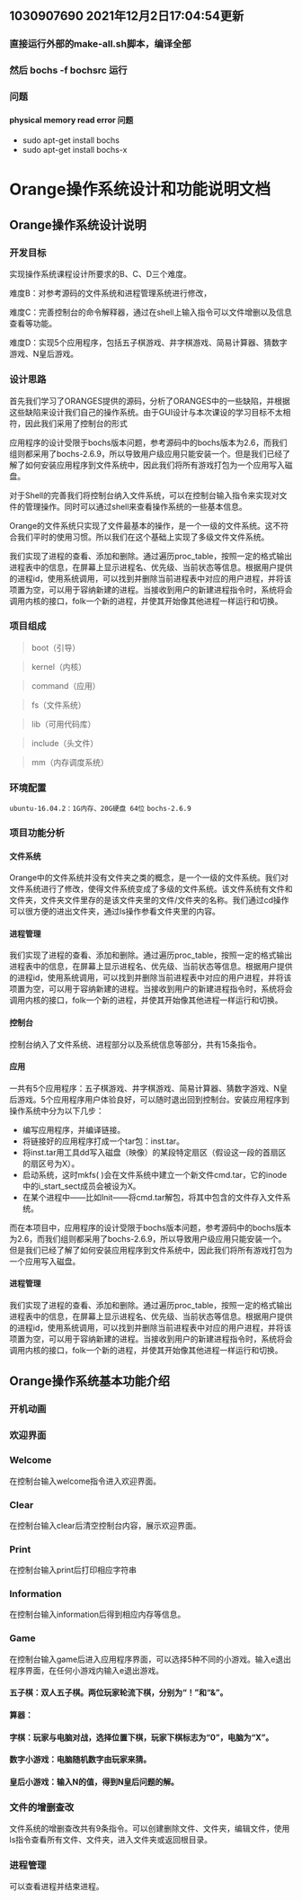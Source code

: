 ## 1030907690  2021年12月2日17:04:54更新
### 直接运行外部的make-all.sh脚本，编译全部
### 然后 bochs -f bochsrc 运行
### 问题
#### physical memory read error   问题
- sudo apt-get install bochs
- sudo apt-get install bochs-x


# Orange操作系统设计和功能说明文档
## Orange操作系统设计说明
### 开发目标

实现操作系统课程设计所要求的B、C、D三个难度。

难度B：对参考源码的文件系统和进程管理系统进行修改，

难度C：完善控制台的命令解释器，通过在shell上输入指令可以文件增删以及信息查看等功能。

难度D：实现5个应用程序，包括五子棋游戏、井字棋游戏、简易计算器、猜数字游戏、N皇后游戏。

### 设计思路

首先我们学习了ORANGES提供的源码，分析了ORANGES中的一些缺陷，并根据这些缺陷来设计我们自己的操作系统。由于GUI设计与本次课设的学习目标不太相符，因此我们采用了控制台的形式

应用程序的设计受限于bochs版本问题，参考源码中的bochs版本为2.6，而我们组则都采用了bochs-2.6.9，所以导致用户级应用只能安装一个。但是我们已经了解了如何安装应用程序到文件系统中，因此我们将所有游戏打包为一个应用写入磁盘。

对于Shell的完善我们将控制台纳入文件系统，可以在控制台输入指令来实现对文件的管理操作。同时可以通过shell来查看操作系统的一些基本信息。

Orange的文件系统只实现了文件最基本的操作，是一个一级的文件系统。这不符合我们平时的使用习惯。所以我们在这个基础上实现了多级文件文件系统。

我们实现了进程的查看、添加和删除。通过遍历proc_table，按照一定的格式输出进程表中的信息，在屏幕上显示进程名、优先级、当前状态等信息。根据用户提供的进程id，使用系统调用，可以找到并删除当前进程表中对应的用户进程，并将该项置为空，可以用于容纳新建的进程。当接收到用户的新建进程指令时，系统将会调用内核的接口，folk一个新的进程，并使其开始像其他进程一样运行和切换。

### 项目组成
 >boot（引导） 

 >kernel（内核） 
 
 >command（应用）
 
 >fs（文件系统）
 
 >lib（可用代码库） 
 
 >include（头文件） 
 
 >mm（内存调度系统）
 
### 环境配置
`ubuntu-16.04.2：1G内存、20G硬盘 64位`
`bochs-2.6.9`
### 项目功能分析
#### 文件系统
Orange中的文件系统并没有文件夹之类的概念，是一个一级的文件系统。我们对文件系统进行了修改，使得文件系统变成了多级的文件系统。该文件系统有文件和文件夹，文件夹文件里存的是该文件夹里的文件/文件夹的名称。我们通过cd操作可以很方便的进出文件夹，通过ls操作参看文件夹里的内容。
 
#### 进程管理
我们实现了进程的查看、添加和删除。通过遍历proc_table，按照一定的格式输出进程表中的信息，在屏幕上显示进程名、优先级、当前状态等信息。根据用户提供的进程id，使用系统调用，可以找到并删除当前进程表中对应的用户进程，并将该项置为空，可以用于容纳新建的进程。当接收到用户的新建进程指令时，系统将会调用内核的接口，folk一个新的进程，并使其开始像其他进程一样运行和切换。
 
#### 控制台
控制台纳入了文件系统、进程部分以及系统信息等部分，共有15条指令。

#### 应用
一共有5个应用程序：五子棋游戏、井字棋游戏、简易计算器、猜数字游戏、N皇后游戏。5个应用程序用户体验良好，可以随时退出回到控制台。安装应用程序到操作系统中分为以下几步：
 
* 编写应用程序，并编译链接。
* 将链接好的应用程序打成一个tar包：inst.tar。
* 将inst.tar用工具dd写入磁盘（映像）的某段特定扇区（假设这一段的首扇区的扇区号为X）。
* 启动系统，这时mkfs( )会在文件系统中建立一个新文件cmd.tar，它的inode中的i_start_sect成员会被设为X。
* 在某个进程中——比如Init——将cmd.tar解包，将其中包含的文件存入文件系统。

而在本项目中，应用程序的设计受限于bochs版本问题，参考源码中的bochs版本为2.6，而我们组则都采用了bochs-2.6.9，所以导致用户级应用只能安装一个。但是我们已经了解了如何安装应用程序到文件系统中，因此我们将所有游戏打包为一个应用写入磁盘。
 
#### 进程管理
我们实现了进程的查看、添加和删除。通过遍历proc_table，按照一定的格式输出进程表中的信息，在屏幕上显示进程名、优先级、当前状态等信息。根据用户提供的进程id，使用系统调用，可以找到并删除当前进程表中对应的用户进程，并将该项置为空，可以用于容纳新建的进程。当接收到用户的新建进程指令时，系统将会调用内核的接口，folk一个新的进程，并使其开始像其他进程一样运行和切换。


## Orange操作系统基本功能介绍
### 开机动画
### 欢迎界面
### Welcome
在控制台输入welcome指令进入欢迎界面。

### Clear
在控制台输入clear后清空控制台内容，展示欢迎界面。

### Print
在控制台输入print后打印相应字符串

### Information
在控制台输入information后得到相应内存等信息。

### Game
在控制台输入game后进入应用程序界面，可以选择5种不同的小游戏。输入e退出程序界面，在任何小游戏内输入e退出游戏。
#### 五子棋：双人五子棋。两位玩家轮流下棋，分别为“！”和“&”。
#### 算器：
#### 字棋：玩家与电脑对战，选择位置下棋，玩家下棋标志为“0”，电脑为“X”。
#### 数字小游戏：电脑随机数字由玩家来猜。
#### 皇后小游戏：输入N的值，得到N皇后问题的解。

### 文件的增删查改
文件系统的增删查改共有9条指令。可以创建删除文件、文件夹，编辑文件，使用ls指令查看所有文件、文件夹，进入文件夹或返回根目录。
 
### 进程管理
可以查看进程并结束进程。
